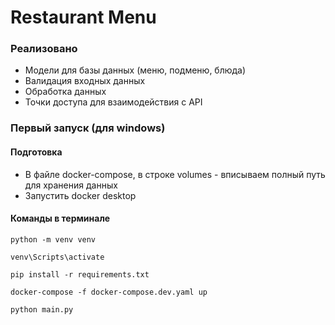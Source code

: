 # Restaurant Menu

### Реализовано

- Модели для базы данных (меню, подменю, блюда)
- Валидация входных данных
- Обработка данных
- Точки доступа для взаимодействия с API

### Первый запуск (для windows)

#### Подготовка

- В файле docker-compose, в строке volumes - вписываем полный путь для хранения данных
- Запустить docker desktop

#### Команды в терминале


~~~ 
python -m venv venv 
~~~
~~~
venv\Scripts\activate
~~~
~~~
pip install -r requirements.txt
~~~
~~~
docker-compose -f docker-compose.dev.yaml up
~~~
~~~
python main.py
~~~

